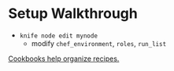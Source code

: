 # Setup Walkthrough
- `knife node edit mynode` 
  - modify `chef_environment`, `roles`, `run_list`

[Cookbooks help organize recipes.](./Cookbooks.md)
